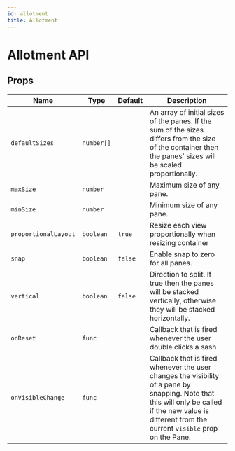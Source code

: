 ```yaml
---
id: allotment
title: Allotment
---
```


# Allotment API

## Props

| Name                 | Type       | Default | Description                                                                                                                                                                                          |
| -------------------- | ---------- | ------- | ---------------------------------------------------------------------------------------------------------------------------------------------------------------------------------------------------- |
| `defaultSizes`       | `number[]` |         | An array of initial sizes of the panes. If the sum of the sizes differs from the size of the container then the panes' sizes will be scaled proportionally.                                          |
| `maxSize`            | `number`   |         | Maximum size of any pane.                                                                                                                                                                            |
| `minSize`            | `number`   |         | Minimum size of any pane.                                                                                                                                                                            |
| `proportionalLayout` | `boolean`  | `true`  | Resize each view proportionally when resizing container                                                                                                                                              |
| `snap`               | `boolean`  | `false` | Enable snap to zero for all panes.                                                                                                                                                                   |
| `vertical`           | `boolean`  | `false` | Direction to split. If true then the panes will be stacked vertically, otherwise they will be stacked horizontally.                                                                                  |
| `onReset`            | `func`     |         | Callback that is fired whenever the user double clicks a sash                                                                                                                                        |
| `onVisibleChange`    | `func`     |         | Callback that is fired whenever the user changes the visibility of a pane by snapping. Note that this will only be called if the new value is different from the current `visible` prop on the Pane. |
